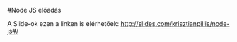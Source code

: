 #Node JS előadás

A Slide-ok ezen a linken is elérhetőek: 
http://slides.com/krisztianpillis/node-js#/